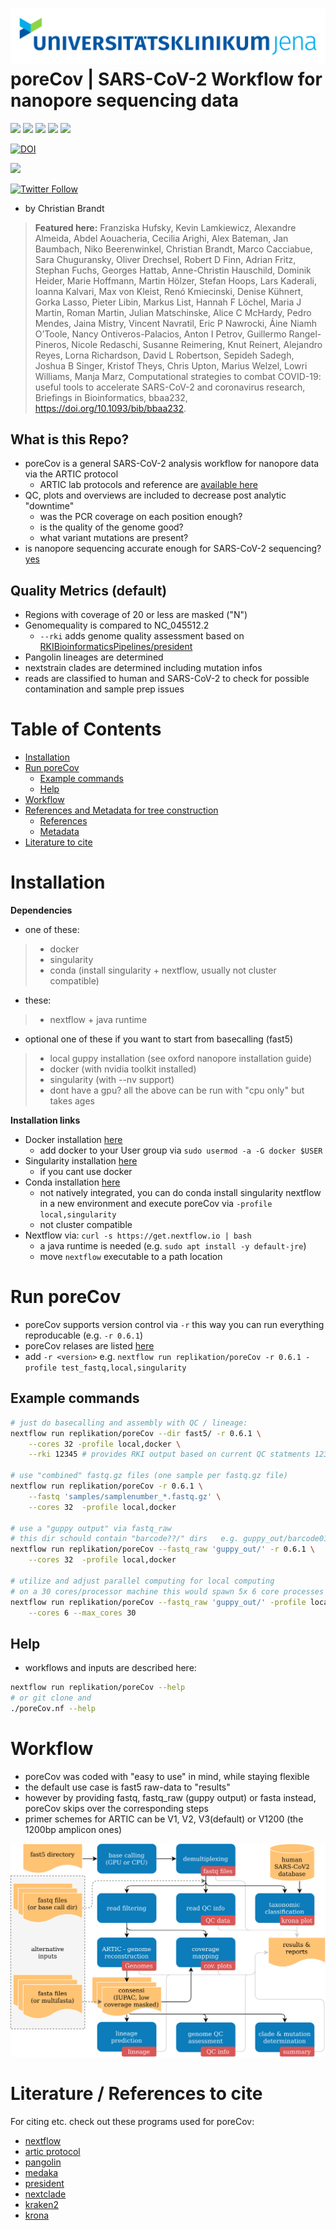 ![logo](data/logo/mobile_logo.png)
**poreCov | SARS-CoV-2 Workflow for nanopore sequencing data**   
===
![](https://img.shields.io/github/v/release/replikation/poreCov)
![](https://img.shields.io/badge/nextflow-20.10.0-brightgreen)
![](https://img.shields.io/badge/uses-docker-blue.svg)
![](https://img.shields.io/badge/uses-singularity-yellow.svg)
![](https://img.shields.io/badge/licence-GPL--3.0-lightgrey.svg)

[![DOI](https://zenodo.org/badge/DOI/10.5281/zenodo.4153510.svg)](https://doi.org/10.5281/zenodo.4153510)

![](https://github.com/replikation/nCov/workflows/Syntax_check/badge.svg)


[![Twitter Follow](https://img.shields.io/twitter/follow/gcloudChris.svg?style=social)](https://twitter.com/gcloudChris) 

* by Christian Brandt

> **Featured here:**
> Franziska Hufsky, Kevin Lamkiewicz, Alexandre Almeida, Abdel Aouacheria, Cecilia Arighi, Alex Bateman, Jan Baumbach, Niko Beerenwinkel, Christian Brandt, Marco Cacciabue, Sara Chuguransky, Oliver Drechsel, Robert D Finn, Adrian Fritz, Stephan Fuchs, Georges Hattab, Anne-Christin Hauschild, Dominik Heider, Marie Hoffmann, Martin Hölzer, Stefan Hoops, Lars Kaderali, Ioanna Kalvari, Max von Kleist, Renó Kmiecinski, Denise Kühnert, Gorka Lasso, Pieter Libin, Markus List, Hannah F Löchel, Maria J Martin, Roman Martin, Julian Matschinske, Alice C McHardy, Pedro Mendes, Jaina Mistry, Vincent Navratil, Eric P Nawrocki, Áine Niamh O’Toole, Nancy Ontiveros-Palacios, Anton I Petrov, Guillermo Rangel-Pineros, Nicole Redaschi, Susanne Reimering, Knut Reinert, Alejandro Reyes, Lorna Richardson, David L Robertson, Sepideh Sadegh, Joshua B Singer, Kristof Theys, Chris Upton, Marius Welzel, Lowri Williams, Manja Marz, Computational strategies to combat COVID-19: useful tools to accelerate SARS-CoV-2 and coronavirus research, Briefings in Bioinformatics, bbaa232, https://doi.org/10.1093/bib/bbaa232.

## What is this Repo?

* poreCov is a general SARS-CoV-2 analysis workflow for nanopore data via the ARTIC protocol
    * ARTIC lab protocols and reference are [available here](https://artic.network/ncov-2019)
* QC, plots and overviews are included to decrease post analytic "downtime"
    * was the PCR coverage on each position enough?
    * is the quality of the genome good?
    * what variant mutations are present?
* is nanopore sequencing accurate enough for SARS-CoV-2 sequencing? [yes](https://www.nature.com/articles/s41467-020-20075-6)

## Quality Metrics (default)

* Regions with coverage of 20 or less are masked ("N")
* Genomequality is compared to NC_045512.2
    * `--rki` adds genome quality assessment based on [RKIBioinformaticsPipelines/president](https://gitlab.com/RKIBioinformaticsPipelines/president)
* Pangolin lineages are determined
* nextstrain clades are determined including mutation infos
* reads are classified to human and SARS-CoV-2 to check for possible contamination and sample prep issues

Table of Contents
=================

* [Installation](#Installation)
* [Run poreCov](#Run-poreCov)
    * [Example commands](#Example-commands)
    * [Help](#Help)
* [Workflow](#Workflow)
* [References and Metadata for tree construction](#References-and-Metadata-for-tree-construction)
    * [References](#References)
    * [Metadata](#Metadata)
* [Literature to cite](#Literature-to-cite)


# Installation

**Dependencies**

* one of these:
>   * docker
>   * singularity
>   * conda (install singularity + nextflow, usually not cluster compatible)

* these:
>   * nextflow + java runtime

* optional one of these if you want to start from basecalling (fast5)
>   * local guppy installation (see oxford nanopore installation guide)
>   * docker (with nvidia toolkit installed)
>   * singularity (with --nv support)
>   * dont have a gpu? all the above can be run with "cpu only" but takes ages

**Installation links**

* Docker installation [here](https://docs.docker.com/v17.09/engine/installation/linux/docker-ce/ubuntu/#install-docker-ce)
    * add docker to your User group via `sudo usermod -a -G docker $USER`
* Singularity installation [here](https://singularity.lbl.gov/install-linux)
    * if you cant use docker
* Conda installation [here](https://docs.conda.io/projects/conda/en/latest/user-guide/install/)
    * not natively integrated, you can do conda install singularity nextflow in a new environment and execute poreCov via `-profile local,singularity`
    * not cluster compatible
* Nextflow via: `curl -s https://get.nextflow.io | bash`
    * a java runtime is needed (e.g. `sudo apt install -y default-jre`)
    * move `nextflow` executable to a path location

# Run poreCov

* poreCov supports version control via `-r` this way you can run everything reproducable (e.g. `-r 0.6.1`)
* poreCov relases are listed [here](https://github.com/replikation/poreCov/releases)
* add `-r <version>` e.g. `nextflow run replikation/poreCov -r 0.6.1 -profile test_fastq,local,singularity`
## Example commands

```bash
# just do basecalling and assembly with QC / lineage:
nextflow run replikation/poreCov --dir fast5/ -r 0.6.1 \
    --cores 32 -profile local,docker \
    --rki 12345 # provides RKI output based on current QC statments 12345 = your demis number

# use "combined" fastq.gz files (one sample per fastq.gz file)
nextflow run replikation/poreCov -r 0.6.1 \
    --fastq 'samples/samplenumber_*.fastq.gz' \
    --cores 32  -profile local,docker

# use a "guppy output" via fastq_raw
# this dir schould contain "barcode??/" dirs   e.g. guppy_out/barcode01/ guppy_out/barcode02/
nextflow run replikation/poreCov --fastq_raw 'guppy_out/' -r 0.6.1 \
    --cores 32  -profile local,docker

# utilize and adjust parallel computing for local computing
# on a 30 cores/processor machine this would spawn 5x 6 core processes in parallel
nextflow run replikation/poreCov --fastq_raw 'guppy_out/' -profile local,docker -r 0.6.1 \
    --cores 6 --max_cores 30 
```

## Help

* workflows and inputs are described here:

```bash
nextflow run replikation/poreCov --help
# or git clone and
./poreCov.nf --help
```

# Workflow

* poreCov was coded with "easy to use" in mind, while staying flexible
* the default use case is fast5 raw-data to "results"
* however by providing fastq, fastq_raw (guppy output) or fasta instead, poreCov skips over the corresponding steps
* primer schemes for ARTIC can be V1, V2, V3(default) or V1200 (the 1200bp amplicon ones)

![workflow](data/figures/workflow.png)


# Literature / References to cite
For citing etc. check out these programs used for poreCov:
* [nextflow](https://www.nextflow.io/index.html)
* [artic protocol](https://artic.network/ncov-2019/ncov2019-bioinformatics-sop.html)
* [pangolin](https://github.com/hCoV-2019/pangolin)
* [medaka](https://github.com/nanoporetech/medaka)
* [president](https://gitlab.com/RKIBioinformaticsPipelines/president)
* [nextclade](https://clades.nextstrain.org/)
* [kraken2](https://genomebiology.biomedcentral.com/articles/10.1186/s13059-019-1891-0)
* [krona](https://bmcbioinformatics.biomedcentral.com/articles/10.1186/1471-2105-12-385)
